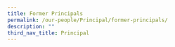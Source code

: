 ```yaml
---
title: Former Principals
permalink: /our-people/Principal/former-principals/
description: ""
third_nav_title: Principal
---
```

